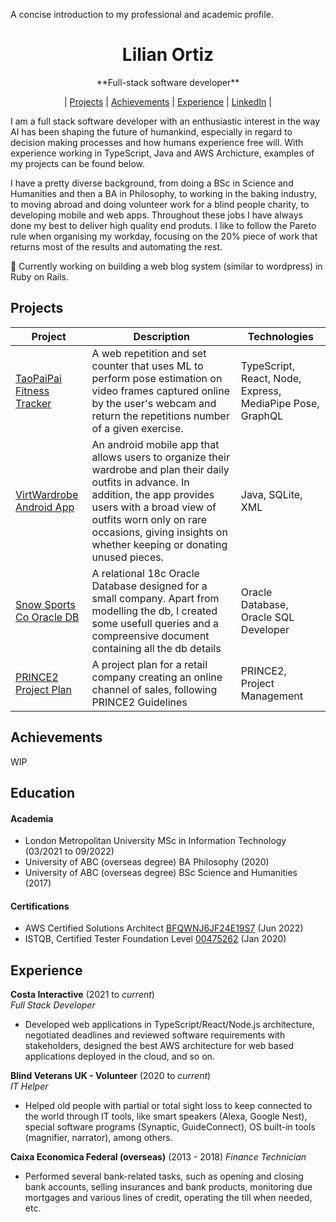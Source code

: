A concise introduction to my professional and academic profile.

<div align="center">
  <h1>Lilian Ortiz</h1>
  **Full-stack software developer**<br>
    
| [Projects](https://github.com/ortizlilian/Resume/README.md#projects) | [Achievements](https://github.com/ortizlilian/Resume/README.md#achievements) | [Experience](https://github.com/ortizlilian/Resume/README.md#experience) | [LinkedIn](https://www.linkedin.com/in/ortizlilian/) |
  <br>
</div>


I am a full stack software developer with an enthusiastic interest in the way AI has been shaping the future of humankind, especially in regard to decision making processes and how humans experience free will. With experience working in TypeScript, Java and AWS Archicture, examples of my projects can be found below.

I have a pretty diverse background, from doing a BSc in Science and Humanities and then a BA in Philosophy, to working in the baking industry, to moving abroad and doing volunteer work for a blind people charity, to developing mobile and web apps. Throughout these jobs I have always done my best to deliver high quality end produts. I like to follow the Pareto rule when organising my workday, focusing on the 20% piece of work that returns most of the results and automating the rest. 

:pencil: Currently working on building a web blog system (similar to wordpress) in Ruby on Rails.

## Projects

|Project        |Description                                           |Technologies              |
|----------|------------------------------------------------------|----------------------------------------|
|[TaoPaiPai Fitness Tracker](https://github.com/ortizlilian/taopaipai)| A web repetition and set counter that uses ML to perform pose estimation on video frames captured online by the user's webcam and return the repetitions number of a given exercise. | TypeScript, React, Node, Express, MediaPipe Pose, GraphQL |
|[VirtWardrobe Android App](https://github.com/ortizlilian)| An android mobile app that allows users to organize their wardrobe and plan their daily outfits in advance. In addition, the app provides users with a broad view of outfits worn only on rare occasions, giving insights on whether keeping or donating unused pieces. | Java, SQLite, XML |
|[Snow Sports Co Oracle DB](https://github.com/ortizlilian)| A relational 18c Oracle Database designed for a small company. Apart from modelling the db, I created some usefull queries and a compreensive document containing all the db details | Oracle Database, Oracle SQL Developer |
|[PRINCE2 Project Plan](https://github.com/ortizlilian) | A project plan for a retail company creating an online channel of sales, following PRINCE2 Guidelines | PRINCE2, Project Management |

## Achievements

WIP

## Education

#### Academia
- London Metropolitan University MSc in Information Technology (03/2021 to 09/2022)
- University of ABC (overseas degree) BA Philosophy (2020)
- University of ABC (overseas degree) BSc Science and Humanities (2017)

#### Certifications
- AWS Certified Solutions Architect [BFQWNJ6JF24E19S7](https://drive.google.com/file/d/1IGfbhBMkm8GLsDIBu2SgO7I3X9E56JEf/view) (Jun 2022)
- ISTQB, Certified Tester Foundation Level [00475262](https://drive.google.com/file/d/1jhB1m83Bsg8SE3tkZWLryL-fpNP0WJmw/view) (Jan 2020)

## Experience

**Costa Interactive** (2021 to *current*)    
*Full Stack Developer* 
- Developed web applications in TypeScript/React/Node.js architecture, negotiated deadlines and reviewed software requirements with stakeholders, designed the best AWS architecture for web based applications deployed in the cloud, and so on.

**Blind Veterans UK - Volunteer** (2020 to *current*)   
*IT Helper*  
- Helped old people with partial or total sight loss to keep connected to the world through IT tools, like smart speakers (Alexa, Google Nest), special software programs (Synaptic, GuideConnect), OS built-in tools (magnifier, narrator), among others.

**Caixa Economica Federal (overseas)** (2013 - 2018)
*Finance Technician*  
- Performed several bank-related tasks, such as opening and closing bank accounts, selling insurances and bank products, monitoring due mortgages and various lines of credit, operating the till when needed, etc.
